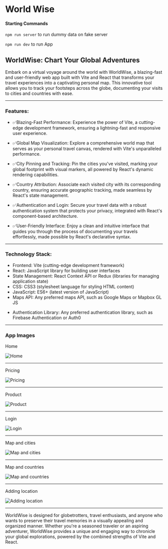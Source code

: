 # World Wise

#### Starting Commands

`npm run server` to run dummy data on fake server

`npm run dev` to run App

## WorldWise: Chart Your Global Adventures

Embark on a virtual voyage around the world with WorldWise, a blazing-fast and user-friendly web app built with Vite and React that transforms your travel experiences into a captivating personal map. This innovative tool allows you to track your footsteps across the globe, documenting your visits to cities and countries with ease.

---

### Features:

- ✅Blazing-Fast Performance: Experience the power of Vite, a cutting-edge development framework, ensuring a lightning-fast and responsive user experience.

- ✅Global Map Visualization: Explore a comprehensive world map that serves as your personal travel canvas, rendered with Vite's unparalleled performance.

- ✅City Pinning and Tracking: Pin the cities you've visited, marking your global footprint with visual markers, all powered by React's dynamic rendering capabilities.

- ✅Country Attribution: Associate each visited city with its corresponding country, ensuring accurate geographic tracking, made seamless by React's state management.

- ✅Authentication and Login: Secure your travel data with a robust authentication system that protects your privacy, integrated with React's component-based architecture.

- ✅User-Friendly Interface: Enjoy a clean and intuitive interface that guides you through the process of documenting your travels effortlessly, made possible by React's declarative syntax.

---

### Technology Stack:

- Frontend: Vite (cutting-edge development framework)
- React: JavaScript library for building user interfaces
- State Management: React Context API or Redux (libraries for managing application state)
- CSS: CSS3 (stylesheet language for styling HTML content)
- JavaScript: ES6+ (latest version of JavaScript)
- Maps API: Any preferred maps API, such as Google Maps or Mapbox GL JS

* Authentication Library: Any preferred authentication library, such as Firebase Authentication or Auth0

---

### App Images

Home

![Home](https://github.com/mnoby98/World-Wise/assets/133987293/b9f4704b-8404-42d6-9717-ef8defed5ba0)

---

Pricing

![Pricing](https://github.com/mnoby98/World-Wise/assets/133987293/773d6ac4-bc5d-4684-9fe8-093cc625e7a5)

---

Product

![Product](https://github.com/mnoby98/World-Wise/assets/133987293/af5fa498-859b-49d2-b100-5fcc4fb3dbcd)

---

Login

![Login](https://github.com/mnoby98/World-Wise/assets/133987293/54d8b075-d322-4c04-9ef2-8236b7ab5131)

---

Map and cities

![Map and cities](https://github.com/mnoby98/World-Wise/assets/133987293/cd59fd9d-128e-4ee3-a8fc-e73099b50cea)

---

Map and countries

![Map and countries](https://github.com/mnoby98/World-Wise/assets/133987293/39399e1c-bd4c-4867-8b8d-8bc90b6eb54c)

---

Adding location

![Adding location](https://github.com/mnoby98/World-Wise/assets/133987293/6f283398-2f15-40c9-9c76-3a4467f1f830)

---

WorldWise is designed for globetrotters, travel enthusiasts, and anyone who wants to preserve their travel memories in a visually appealing and organized manner. Whether you're a seasoned traveler or an aspiring adventurer, WorldWise provides a unique and engaging way to chronicle your global explorations, powered by the combined strengths of Vite and React.
